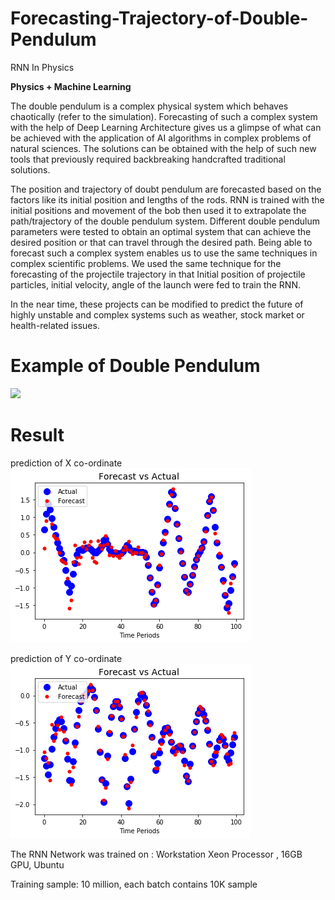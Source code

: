 # Forecasting-Trajectory-of-Double-Pendulum
RNN In Physics


**Physics + Machine Learning**

The double pendulum is a complex physical system which behaves chaotically (refer to the simulation).
Forecasting of such a complex system with the help of Deep Learning Architecture gives us a glimpse of what can be achieved with the application of AI algorithms in complex problems of natural sciences. The solutions can be obtained with the help of such new tools that previously required backbreaking handcrafted traditional solutions. 

The position and trajectory of doubt pendulum are forecasted based on the factors like its initial position and lengths of the rods. RNN is trained with the initial positions and movement of the bob then used it to extrapolate the path/trajectory of the double pendulum system. Different double pendulum parameters were tested to obtain an optimal system that can achieve the desired position or that can travel through the desired path. Being able to forecast such a complex system enables us to use the same techniques in complex scientific problems. We used the same technique for the forecasting of the projectile trajectory in that Initial position of projectile particles, initial velocity, angle of the launch were fed to train the RNN.   


In the near time, these projects can be modified to predict the future of highly unstable and complex systems such as weather, stock market or health-related issues.   

# Example of Double Pendulum
![](https://upload.wikimedia.org/wikipedia/commons/6/65/Trajektorie_eines_Doppelpendels.gif)

# Result
prediction of X co-ordinate
![Alt text](results/x2.png?raw=true "X prediction")

prediction of Y co-ordinate
![Alt text](results/y2.png?raw=true "Y prediction")


The RNN Network was trained on : Workstation Xeon Processor , 16GB GPU, Ubuntu 

Training sample: 10 million, each batch contains 10K sample

